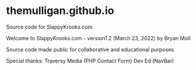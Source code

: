 # themulligan.github.io
Source code for SlappyKrooks.com

Welcome to SlappyKrooks.com - version1.2 (March 23, 2022) by Bryan Moll

Source code made public for collaborative and educational purposes.

Special thanks: Traversy Media (PHP Contact Form) Dev Ed (NavBar)
